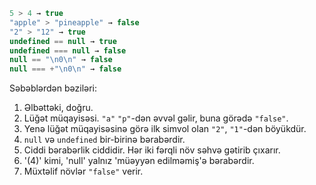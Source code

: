 

```js no-beautify
5 > 4 → true
"apple" > "pineapple" → false
"2" > "12" → true
undefined == null → true
undefined === null → false
null == "\n0\n" → false
null === +"\n0\n" → false
```

Səbəblərdən bəziləri:

1. Əlbəttəki, doğru.
2. Lüğət müqayisəsi. `"a"` `"p"`-dən əvvəl gəlir, buna görədə `"false"`.
3. Yenə lüğət müqayisəsinə görə ilk simvol olan `"2"`, `"1"`-dən böyükdür.
4. `null` və `undefined` bir-birinə bərabərdir.
5. Ciddi bərabərlik ciddidir. Hər iki fərqli növ səhvə gətirib çıxarır.
6. '(4)' kimi, 'null' yalnız 'müəyyən edilməmiş'ə bərabərdir.
7. Müxtəlif növlər `"false"` verir.
